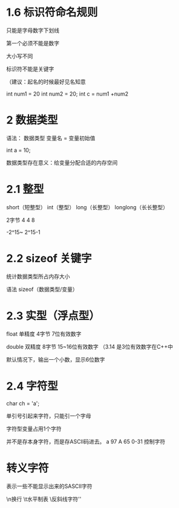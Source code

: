 # 1.6 标识符命名规则  
只能是字母数字下划线

第一个必须不能是数字

大小写不同

标识符不能是关键字

（建议：起名的时候最好见名知意

int num1 = 20
int num2 = 20;
int c = num1 +num2

# 2 数据类型
语法： 数据类型 变量名 = 变量初始值

int a = 10;

数据类型存在意义：给变量分配合适的内存空间

 # 2.1 整型
 
 short（短整型） int（整型） long（长整型） longlong（长长整型）
 
 2字节 4   4   8   
 
 -2^15~ 2^15-1
 
 # 2.2 sizeof 关键字
 统计数据类型所占内存大小
  
 语法 sizeof（数据类型/变量）
 
 # 2.3 实型（浮点型）
 float 单精度  4字节   7位有效数字
 
 double 双精度   8字节  15~16位有效数字   （3.14  是3位有效数字在C++中
 
 默认情况下，输出一个小数，显示6位数字
 
 # 2.4 字符型
 char ch = 'a';
 
 单引号引起来字符，只能引一个字母
 
 字符型变量占用1个字符
 
 并不是存本身字符，而是存ASCII码进去。  a 97   A 65   0-31 控制字符   
 
 
# 转义字符

表示一些不能显示出来的SASCII字符

\n换行  \t水平制表   \\反斜线字符'\'
 
 
 
 
